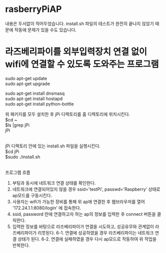 # rasberryPiAP
내용은 두서없이 적어두었습니다.
install.sh 파일의 테스트가 완전히 끝나지 않았기 때문에 작동에 문제가 있을 수도 있습니다.

# 라즈베리파이를 외부입력장치 연결 없이 wifi에 연결할 수 있도록 도와주는 프로그램

sudo apt-get update<br>
sudo apt-get upgrade<br>

sudo apt-get install dnsmasq<br>
sudo apt-get install hostapd<br>
sudo apt-get install python-bottle<br>

위 패키지를 모두 설치한 후 jPi 디렉토리를 홈 디렉토리에 위치시킨다.<br>
$cd ~<br>
$ls |grep jPi<br>
jPi<br><br>

jPi 디렉토리 안에 있는 install.sh 파일을 실행시킨다.<br>
$cd jPi<br>
$sudo ./install.sh<br><br>

프로그램 흐름
1. 부팅과 동시에 네트워크 연결 상태를 확인한다.
2. 네트워크에 연결되어있지 않을 경우 ssid='testPi', passwd='Raspberry' 상태로 ap모드를 구동시킨다.
3. 사용자는 wifi가 가능한 장비를 통해 위 ap에 연결한 후 웹브라우저를 열어 '172.24.1.1:8080/login' 에 접속한다.
4. ssid, password 란에 연결하고자 하는 ap의 정보를 입력한 후 connect 버튼을 클릭한다.
5. 입력한 정보를 바탕으로 라즈베리파이가 연결을 시도하고, 성공유무와 관계없이 라즈베리파이가 리붓된다.
6-1. 연결에 성공하였을 경우 라즈베리파이는 네트워크 연결 상태가 된다.
6-2. 연결에 실패하였을 경우 다시 ap모드로 작동하여 위 작업을 반복한다.
